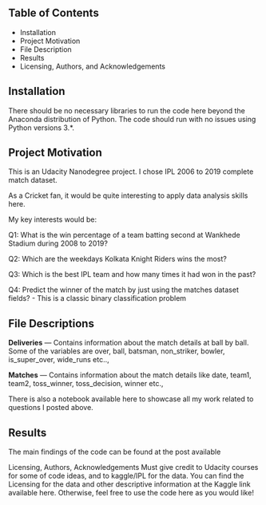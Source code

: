 ## Table of Contents
- Installation
- Project Motivation
- File Description
- Results
- Licensing, Authors, and Acknowledgements


## Installation
There should be no necessary libraries to run the code here beyond the Anaconda distribution of Python. The code should run with no issues using Python versions 3.*.

## Project Motivation
This is an Udacity Nanodegree project. I chose IPL 2006 to 2019 complete match dataset.

As a Cricket fan, it would be quite interesting to apply data analysis skills here.

My key interests would be:

Q1: What is the win percentage of a team batting second at Wankhede Stadium during 2008 to 2019? 

Q2: Which are the weekdays Kolkata Knight Riders wins the most?

Q3: Which is the best IPL team and how many times it had won in the past?  

Q4: Predict the winner of the match by just using the matches dataset fields? - This is a classic binary classification problem


## File Descriptions
**Deliveries** — Contains information about the match details at ball by ball. Some of the variables are over, ball, batsman, non_striker, bowler, is_super_over, wide_runs etc..,

**Matches** — Contains information about the match details like date, team1, team2, toss_winner, toss_decision, winner etc.,

There is also a notebook available here to showcase all my work related to questions I posted above.

## Results
The main findings of the code can be found at the post available

Licensing, Authors, Acknowledgements
Must give credit to Udacity courses for some of code ideas, and to kaggle/IPL for the data. You can find the Licensing for the data and other descriptive information at the Kaggle link available here. Otherwise, feel free to use the code here as you would like!
